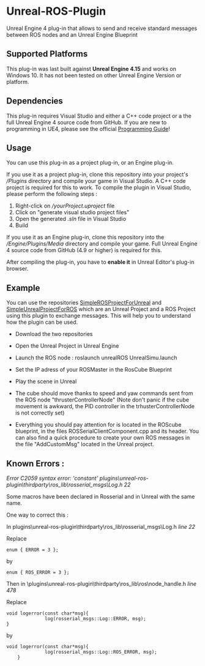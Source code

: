 # Unreal-ROS-Plugin

Unreal Engine 4 plug-in that allows to send and receive standard messages between ROS nodes and an Unreal Engine Blueprint


## Supported Platforms

This plug-in was last built against **Unreal Engine 4.15** and works on Windows 10. It has not been tested on other Unreal Engine Version or platform.


## Dependencies

This plug-in requires Visual Studio and either a C++ code project or a the full
Unreal Engine 4 source code from GitHub. If you are new to programming in UE4,
please see the official [Programming Guide](https://docs.unrealengine.com/latest/INT/Programming/index.html)!


## Usage

You can use this plug-in as a project plug-in, or an Engine plug-in.

If you use it as a project plug-in, clone this repository into your project's
*/Plugins* directory and compile your game in Visual Studio. A C++ code project
is required for this to work.
To compile the plugin in Visual Studio, please perform the following steps :
 1. Right-click on */yourProject.uproject* file
 2. Click on "generate visual studio project files"
 3. Open the generated *.sln* file in Visual Studio 
 4. Build

If you use it as an Engine plug-in, clone this repository into the
*/Engine/Plugins/Media* directory and compile your game. Full Unreal Engine 4
source code from GitHub (4.9 or higher) is required for this.

After compiling the plug-in, you have to **enable it** in Unreal Editor's plug-in
browser.

## Example

You can use the repositories [SimpleROSProjectForUnreal](https://github.com/Camille78/SimpleROSProjectForUnreal) and [SimpleUnrealProjectForROS](https://github.com/Camille78/SimpleUnrealProjectForROS) which are an Unreal Project and a ROS Project using this plugin to exchange messages. This will help you to understand how the plugin can be used.
- Download the two repositories
- Open the Unreal Project in Unreal Engine 
- Launch the ROS node : roslaunch unrealROS UnrealSimu.launch
- Set the IP adress of your ROSMaster in the RosCube Blueprint
- Play the scene in Unreal
- The cube should move thanks to speed and yaw commands sent from the ROS node "thrusterControllerNode" (Note don't panic if the cube movement is awkward, the PID controller in the trhusterControllerNode is not correctly set)

- Everything you should pay attention for is located in the ROScube blueprint, in the files ROSSerialClientComponent.cpp and its header. You can also find a quick procedure to create your own ROS messages in the file "AddCustomMsg" located in the Unreal project. 



## Known Errors :
*Error	C2059	syntax error: 'constant'	plugins\unreal-ros-plugin\thirdparty\ros_lib\rosserial_msgs\Log.h	22*

Some macros have been declared in Rosserial and in Unreal with the same name.

One way to correct this :

In plugins\unreal-ros-plugin\thirdparty\ros_lib\rosserial_msgs\Log.h    *line 22*

Replace

	enum { ERROR = 3 };
	
by

	enum { ROS_ERROR = 3 };


Then in \plugins\unreal-ros-plugin\thirdparty\ros_lib\ros\node_handle.h	*line 478*

Replace
	
	void logerror(const char*msg){
        	      log(rosserial_msgs::Log::ERROR, msg);
	}

by

	void logerror(const char*msg){
        	      log(rosserial_msgs::Log::ROS_ERROR, msg);
      	}

